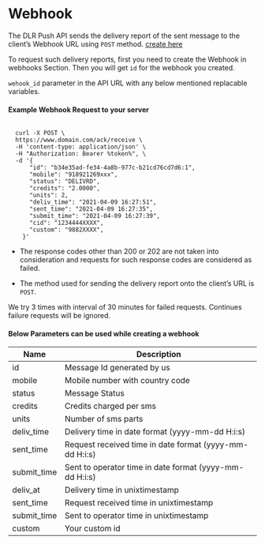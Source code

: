 # Webhook

The DLR Push API sends the delivery report of the sent message to the client’s Webhook URL using `POST` method. [create here](/developer/webhooks)

To request such delivery reports, first you need to create the Webhook in webhooks Section.
Then you will get `id` for the webhook you created.

`wehook_id` parameter in the API URL with any below mentioned replacable variables.

#### Example Webhook Request to your server

```

  curl -X POST \
  https://www.domain.com/ack/receive \
  -H 'content-type: application/json' \
  -H "Authorization: Bearer %token%", \
  -d '{
      "id": "b34e35ad-fe34-4a8b-977c-b21cd76cd7d6:1",
      "mobile": "918921269xxx",
      "status": "DELIVRD",
      "credits": "2.0000",
      "units": 2,
      "deliv_time": "2021-04-09 16:27:51",
      "sent_time": "2021-04-09 16:27:35",
      "submit_time": "2021-04-09 16:27:39",
      "cid": "1234444XXXX",
      "custom": "9882XXXX",
    }'
```

- The response codes other than 200 or 202 are not taken into consideration and requests for such response codes are considered as failed.

- The method used for sending the delivery report onto the client’s URL is `POST`.

We try 3 times with interval of 30 minutes for failed requests. Continues failure requests will be ignored.

#### Below Parameters can be used while creating a webhook

| Name          | Description                                             |
| ------------- | ------------------------------------------------------- |
| id            | Message Id generated by us                              |
| mobile        | Mobile number with country code                         |
| status        | Message Status                                          |
| credits       | Credits charged per sms                                 |
| units         | Number of sms parts                                     |
| deliv_time    | Delivery time in date format (yyyy-mm-dd H:i:s)         |
| sent_time     | Request received time in date format (yyyy-mm-dd H:i:s) |
| submit_time   | Sent to operator time in date format (yyyy-mm-dd H:i:s) |
| deliv_at      | Delivery time in unixtimestamp                          |
| sent_time     | Request received time in unixtimestamp                  |
| submit_time   | Sent to operator time in unixtimestamp                  |
| custom        | Your custom id                                          |